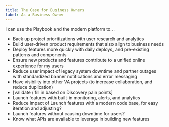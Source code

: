 ```yaml
---
title: The Case for Business Owners 
label: As a Business Owner
---
```


I can use the Playbook and the modern platform to…

- Back up project prioritizations with user research and analytics
- Build user-driven product requirements that also align to business needs
- Deploy features more quickly with daily deploys, and pre-existing patterns and components
- Ensure new products and features contribute to a unified online experience for my users
- Reduce user impact of legacy system downtime and partner outages with standardized banner notifications and error messaging
- Have visibility into other VA projects (to increase collaboration, and reduce duplication)
- [validate / fill in based on Discovery pain points]
- Launch features with built-in monitoring, alerts, and analytics
- Reduce impact of Launch features with a modern code base, for easy iteration and adjusting?
- Launch features without causing downtime for users?
- Know what APIs are available to leverage in building new features
